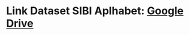 # Link Dataset SIBI Aplhabet: [Google Drive](https://drive.google.com/drive/folders/1A3tPsch-hQjSM_enCCS-IWYd_93kdMsJ?usp=sharing)